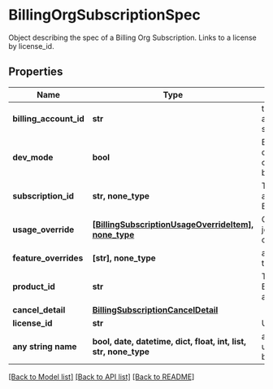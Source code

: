 # BillingOrgSubscriptionSpec

Object describing the spec of a Billing Org Subscription. Links to a license by license_id. 

## Properties
Name | Type | Description | Notes
------------ | ------------- | ------------- | -------------
**billing_account_id** | **str** | the billing_account_id associated with this subscription | 
**dev_mode** | **bool** | Billing subscription is in dev mode, used for connecting to non-live backend billing API.  | [optional] 
**subscription_id** | **str, none_type** | The subscription_id associated with this BillingAccountSubscription | [optional] 
**usage_override** | [**[BillingSubscriptionUsageOverrideItem], none_type**](BillingSubscriptionUsageOverrideItem.md) | Override to billing-usage job, including minimum-commit.  | [optional] 
**feature_overrides** | **[str], none_type** | a list of features to apply to this org subscription | [optional] 
**product_id** | **str** | The Product this BillingOrgSubscription is associated with. | [optional] 
**cancel_detail** | [**BillingSubscriptionCancelDetail**](BillingSubscriptionCancelDetail.md) |  | [optional] 
**license_id** | **str** | Unique identifier | [optional] 
**any string name** | **bool, date, datetime, dict, float, int, list, str, none_type** | any string name can be used but the value must be the correct type | [optional]

[[Back to Model list]](../README.md#documentation-for-models) [[Back to API list]](../README.md#documentation-for-api-endpoints) [[Back to README]](../README.md)


